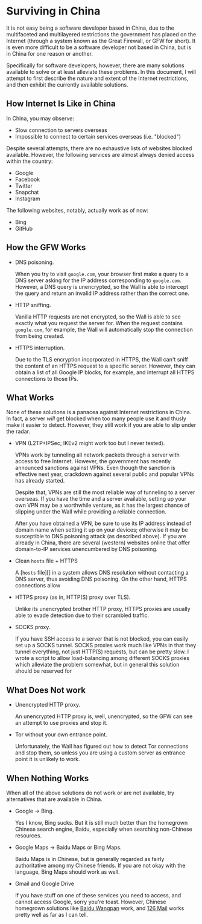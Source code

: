 # Surviving in China

It is not easy being a software developer based in China, due to the multifaceted and multilayered restrictions the government has placed on the Internet (through a system known as the Great Firewall, or GFW for short). It is even more difficult to be a software developer not based in China, but is in China for one reason or another.

Specifically for software developers, however, there are many solutions available to solve or at least alleviate these problems. In this document, I will attempt to first describe the nature and extent of the Internet restrictions, and then exhibit the currently available solutions.

## How Internet Is Like in China

In China, you may observe:

- Slow connection to servers overseas
- Impossible to connect to certain services overseas (i.e. "blocked")

Despite several attempts, there are no exhaustive lists of websites blocked available. However, the following services are almost always denied access within the country:

- Google
- Facebook
- Twitter
- Snapchat
- Instagram

The following websites, notably, actually work as of now:

- Bing
- GitHub

## How the GFW Works

- DNS poisoning.

  When you try to visit `google.com`, your browser first make a query to a DNS server asking for the IP address corresponding to `google.com`. However, a DNS query is unencrypted, so the Wall is able to intercept the query and return an invalid IP address rather than the correct one.

- HTTP sniffing.

  Vanilla HTTP requests are not encrypted, so the Wall is able to see exactly what you request the server for. When the request contains `google.com`, for example, the Wall will automatically stop the connection from being created.

- HTTPS interruption.

  Due to the TLS encryption incorporated in HTTPS, the Wall can't sniff the content of an HTTPS request to a specific server. However, they can obtain a list of all Google IP blocks, for example, and interrupt all HTTPS connections to those IPs.

## What Works

None of these solutions is a panacea against Internet restrictions in China. In fact, a server *will* get blocked when too many people use it and thusly make it easier to detect. However, they still work if you are able to slip under the radar.

- VPN (L2TP+IPSec; IKEv2 might work too but I never tested).
  
  VPNs work by tunneling all network packets through a server with access to free Internet. However, the government has recently announced sanctions against VPNs. Even though the sanction is effective next year, crackdown against several public and popular VPNs has already started.
  
  Despite that, VPNs are still the most reliable way of tunneling to a server overseas. If you have the time and a server available, setting up your own VPN may be a worthwhile venture, as it has the largest chance of slipping under the Wall while providing a reliable connection.

  After you have obtained a VPN, be sure to use its IP address instead of domain name when setting it up on your devices; otherwise it may be susceptible to DNS poisoning attack (as described above). If you are already in China, there are several (western) websites online that offer domain-to-IP services unencumbered by DNS poisoning.
  
  <!-- TODO: link tutorials -->

- Clean `hosts` file + HTTPS

  A [`hosts` file][] in a system allows DNS resolution without contacting a DNS server, thus avoiding DNS poisoning. On the other hand, HTTPS connections allow

- HTTPS proxy (as in, HTTP(S) proxy over TLS).

  Unlike its unencrypted brother HTTP proxy, HTTPS proxies are usually able to evade detection due to their scrambled traffic.

- SOCKS proxy.

  If you have SSH access to a server that is not blocked, you can easily set up a SOCKS tunnel. SOCKS proxies work much like VPNs in that they tunnel everything, not just HTTP(S) requests, but can be pretty slow. I wrote a script to allow load-balancing among different SOCKS proxies which alleviate the problem somewhat, but in general this solution should be reserved for 

## What Does Not work

- Unencrypted HTTP proxy.

  An unencrypted HTTP proxy is, well, unencrypted, so the GFW can see an attempt to use proxies and stop it.

- Tor without your own entrance point.

  Unfortunately, the Wall has figured out how to detect Tor connections and stop them, so unless you are using a custom server as entrance point it is unlikely to work.

## When Nothing Works

When all of the above solutions do not work or are not available, try alternatives that are available in China. 

- Google -> Bing.

  Yes I know, Bing sucks. But it is still much better than the homegrown Chinese search engine, Baidu, especially when searching non-Chinese resources.

- Google Maps -> Baidu Maps or Bing Maps.

  Baidu Maps is in Chinese, but is generally regarded as fairly authoritative among my Chinese friends. If you are not okay with the language, Bing Maps should work as well.

- Gmail and Google Drive

  If you have stuff on one of these services you need to access, and cannot access Google, sorry you're toast. However, Chinese homegrown solutions like [Baidu Wangpan](https://yun.baidu.com/) work, and [126 Mail](https://www.126.com/) works pretty well as far as I can tell.

